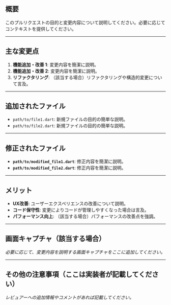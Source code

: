 ## **概要**
このプルリクエストの目的と変更内容について説明してください。必要に応じてコンテキストを提供してください。

---

## **主な変更点**
1. **機能追加・改善 1**: 変更内容を簡潔に説明。
2. **機能追加・改善 2**: 変更内容を簡潔に説明。
3. **リファクタリング**: （該当する場合）リファクタリングや構造的変更について言及。

---

## **追加されたファイル**
- `path/to/file1.dart`: 新規ファイルの目的の簡単な説明。
- `path/to/file2.dart`: 新規ファイルの目的の簡単な説明。

---

## **修正されたファイル**
- **`path/to/modified_file1.dart`**: 修正内容を簡潔に説明。
- **`path/to/modified_file2.dart`**: 修正内容を簡潔に説明。

---

## **メリット**
- **UX改善**: ユーザーエクスペリエンスの改善について説明。
- **コード保守性**: 変更によりコードが管理しやすくなった場合は言及。
- **パフォーマンス向上**: （該当する場合）パフォーマンスの改善点を強調。

---

## **画面キャプチャ（該当する場合）**
_必要に応じて、変更内容を説明する画面キャプチャをここに追加してください。_

---

## **その他の注意事項（ここは実装者が記載してください）**
_レビュアーへの追加情報やコメントがあれば記載してください。_